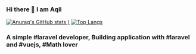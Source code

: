 ### Hi there 👋 I am Aqil
[![Anurag's GitHub stats](https://github-readme-stats.vercel.app/api?username=hoshmandaqil&count_private=true&show_icons=true&theme=dark)
)](https://github.com/anuraghazra/github-readme-stats)
[![Top Langs](https://github-readme-stats.vercel.app/api/top-langs/?username=hoshmandaqil&langs_count=8)](https://github.com/anuraghazra/github-readme-stats)


### A simple #laravel developer, Building application with #laravel and #vuejs, #Math lover
